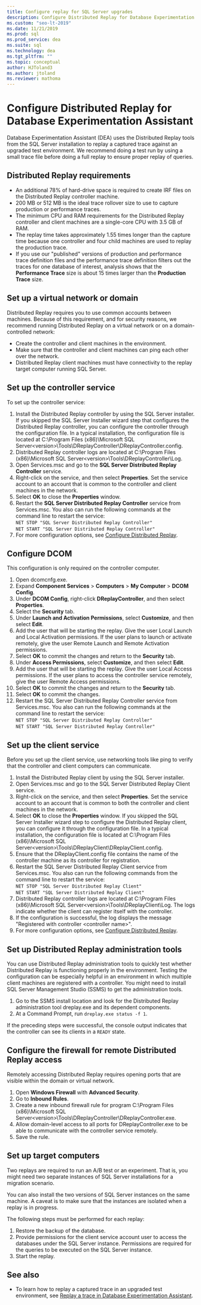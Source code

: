 ```yaml
---
title: Configure replay for SQL Server upgrades
description: Configure Distributed Replay for Database Experimentation Assistant
ms.custom: "seo-lt-2019"
ms.date: 11/21/2019
ms.prod: sql
ms.prod_service: dea
ms.suite: sql
ms.technology: dea
ms.tgt_pltfrm: ""
ms.topic: conceptual
author: HJToland3
ms.author: jtoland
ms.reviewer: mathoma
---
```


# Configure Distributed Replay for Database Experimentation Assistant

Database Experimentation Assistant (DEA) uses the Distributed Replay tools from the SQL Server installation to replay a captured trace against an upgraded test environment. We recommend doing a test run by using a small trace file before doing a full replay to ensure proper replay of queries.

## Distributed Replay requirements

- An additional 78% of hard-drive space is required to create IRF files on the Distributed Replay controller machine.
- 200 MB or 512 MB is the ideal trace rollover size to use to capture production or performance traces.
- The minimum CPU and RAM requirements for the Distributed Replay controller and client machines are a single-core CPU with 3.5 GB of RAM.
- The replay time takes approximately 1.55 times longer than the capture time because one controller and four child machines are used to replay the production trace.
- If you use our "published" versions of production and performance trace definition files and the performance trace definition filters out the traces for one database of interest, analysis shows that the **Performance Trace** size is about 15 times larger than the **Production Trace** size.

## Set up a virtual network or domain

Distributed Replay requires you to use common accounts between machines. Because of this requirement, and for security reasons, we recommend running Distributed Replay on a virtual network or on a domain-controlled network:

- Create the controller and client machines in the environment.
- Make sure that the controller and client machines can ping each other over the network.
- Distributed Replay client machines must have connectivity to the replay target computer running SQL Server.

## Set up the controller service

To set up the controller service:

1. Install the Distributed Replay controller by using the SQL Server installer. If you skipped the SQL Server Installer wizard step that configures the Distributed Replay controller, you can configure the controller through the configuration file. In a typical installation, the configuration file is located at C:\Program Files (x86)\Microsoft SQL Server\<version\>\Tools\DReplayController\DReplayController.config.
2. Distributed Replay controller logs are located at C:\Program Files (x86)\Microsoft SQL Server\<version\>\Tools\DReplayController\Log.
3. Open Services.msc and go to the **SQL Server Distributed Replay Controller** service.
4. Right-click on the service, and then select **Properties**. Set the service account to an account that is common to the controller and client machines in the network.
5. Select **OK** to close the **Properties** window.
6. Restart the **SQL Server Distributed Replay Controller** service from Services.msc. You also can run the following commands at the command line to restart the service:<br/>
   `NET STOP "SQL Server Distributed Replay Controller"`<br/>
   `NET START "SQL Server Distributed Replay Controller"`
7. For more configuration options, see [Configure Distributed Replay](https://docs.microsoft.com/sql/tools/distributed-replay/configure-distributed-replay).

## Configure DCOM

This configuration is only required on the controller computer.

1. Open dcomcnfg.exe.
2. Expand **Component Services** > **Computers** > **My Computer** > **DCOM Config**.
3. Under **DCOM Config**, right-click **DReplayController**, and then select **Properties**.
4. Select the **Security** tab.
5. Under **Launch and Activation Permissions**, select **Customize**, and then select **Edit**.
6. Add the user that will be starting the replay. Give the user Local Launch and Local Activation permissions. If the user plans to launch or activate remotely, give the user Remote Launch and Remote Activation permissions.
7. Select **OK** to commit the changes and return to the **Security** tab.
8. Under **Access Permissions**, select **Customize**, and then select **Edit**.
9. Add the user that will be starting the replay. Give the user Local Access permissions. If the user plans to access the controller service remotely, give the user Remote Access permissions.
10. Select **OK** to commit the changes and return to the **Security** tab.
11. Select **OK** to commit the changes.
12. Restart the SQL Server Distributed Replay Controller service from Services.msc. You also can run the following commands at the command line to restart the service:<br/>
   `NET STOP "SQL Server Distributed Replay Controller"`<br/>
   `NET START "SQL Server Distributed Replay Controller"`

## Set up the client service

Before you set up the client service, use networking tools like ping to verify that the controller and client computers can communicate.

1. Install the Distributed Replay client by using the SQL Server installer.
2. Open Services.msc and go to the SQL Server Distributed Replay Client service.
3. Right-click on the service, and then select **Properties**. Set the service account to an account that is common to both the controller and client machines in the network.
4. Select **OK** to close the **Properties** window. If you skipped the SQL Server Installer wizard step to configure the Distributed Replay client, you can configure it through the configuration file. In a typical installation, the configuration file is located at C:\Program Files (x86)\Microsoft SQL Server\<version\>\Tools\DReplayClient\DReplayClient.config.
5. Ensure that the DReplayClient.config file contains the name of the controller machine as its controller for registration.
6. Restart the SQL Server Distributed Replay Client service from Services.msc. You also can run the following commands from the command line to restart the service:<br/>
    `NET STOP "SQL Server Distributed Replay Client"`<br/>
    `NET START "SQL Server Distributed Replay Client"`
7. Distributed Replay controller logs are located at C:\Program Files (x86)\Microsoft SQL Server\<version\>\Tools\DReplayClient\Log. The logs indicate whether the client can register itself with the controller.
8. If the configuration is successful, the log displays the message "Registered with controller <controller name\>".
9. For more configuration options, see [Configure Distributed Replay](https://docs.microsoft.com/sql/tools/distributed-replay/configure-distributed-replay).

## Set up Distributed Replay administration tools

You can use Distributed Replay administration tools to quickly test whether Distributed Replay is functioning properly in the environment. Testing the configuration can be especially helpful in an environment in which multiple client machines are registered with a controller. You might need to install SQL Server Management Studio (SSMS) to get the administration tools.

1. Go to the SSMS install location and look for the Distributed Replay administration tool dreplay.exe and its dependent components.
2. At a Command Prompt, run `dreplay.exe status -f 1`.

If the preceding steps were successful, the console output indicates that the controller can see its clients in a `READY` state.

## Configure the firewall for remote Distributed Replay access

Remotely accessing Distributed Replay requires opening ports that are visible within the domain or virtual network.

1. Open **Windows Firewall** with **Advanced Security**.
2. Go to **Inbound Rules**.
3. Create a new inbound firewall rule for program C:\Program Files (x86)\Microsoft SQL Server\<version\>\Tools\DReplayController\DReplayController.exe.
4. Allow domain-level access to all ports for DReplayController.exe to be able to communicate with the controller service remotely.
5. Save the rule.

## Set up target computers

Two replays are required to run an A/B test or an experiment. That is, you might need two separate instances of SQL Server installations for a migration scenario.

You can also install the two versions of SQL Server instances on the same machine. A caveat is to make sure that the instances are isolated when a replay is in progress.

The following steps must be performed for each replay:

1. Restore the backup of the database.
2. Provide permissions for the client service account user to access the databases under the SQL Server instance. Permissions are required for the queries to be executed on the SQL Server instance.
3. Start the replay.

## See also

- To learn how to replay a captured trace in an upgraded test environment, see [Replay a trace in Database Experimentation Assistant](database-experimentation-assistant-replay-trace.md).
